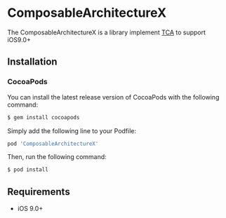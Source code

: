 # ComposableArchitectureX

The ComposableArchitectureX is a library implement [TCA](https://github.com/pointfreeco/swift-composable-architecture) to support iOS9.0+


## Installation

### CocoaPods

You can install the latest release version of CocoaPods with the following command:

```bash
$ gem install cocoapods
```

Simply add the following line to your Podfile:

```ruby
pod 'ComposableArchitectureX'
```

Then, run the following command:

```bash
$ pod install
```

## Requirements

- iOS 9.0+